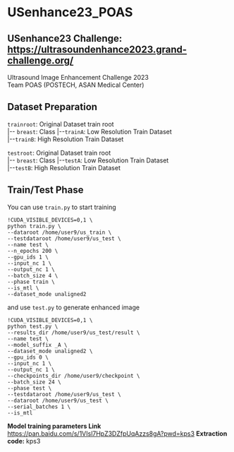 # USenhance23_POAS
## USenhance23 Challenge: https://ultrasoundenhance2023.grand-challenge.org/
Ultrasound Image Enhancement Challenge 2023  
Team POAS (POSTECH, ASAN Medical Center)

## Dataset Preparation
`trainroot`: Original Dataset train root  
|-- `breast`: Class
    |--`trainA`: Low Resolution Train Dataset   
    |--`trainB`: High Resolution Train Dataset  

`testroot`: Original Dataset train root  
|-- `breast`: Class
    |--`testA`: Low Resolution Train Dataset   
    |--`testB`: High Resolution Train Dataset  

## Train/Test Phase  

You can use `train.py` to start training

```
!CUDA_VISIBLE_DEVICES=0,1 \
python train.py \
--dataroot /home/user9/us_train \
--testdataroot /home/user9/us_test \
--name test \
--n_epochs 200 \
--gpu_ids 1 \
--input_nc 1 \
--output_nc 1 \
--batch_size 4 \
--phase train \
--is_mtl \
--dataset_mode unaligned2
```

and use `test.py` to generate enhanced image

```
!CUDA_VISIBLE_DEVICES=0,1 \
python test.py \
--results_dir /home/user9/us_test/result \
--name test \
--model_suffix _A \
--dataset_mode unaligned2 \
--gpu_ids 0 \
--input_nc 1 \
--output_nc 1 \
--checkpoints_dir /home/user9/checkpoint \
--batch_size 24 \
--phase test \
--testdataroot /home/user9/us_test \
--dataroot /home/user9/us_test \
--serial_batches 1 \
--is_mtl 
```

**Model training parameters Link** https://pan.baidu.com/s/1VIsl7HpZ3DZfpUqAzzs8gA?pwd=kps3 **Extraction code:** kps3

